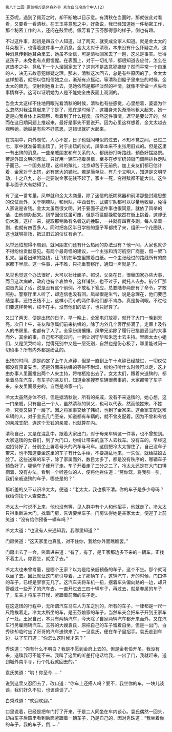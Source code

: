     第八十二回 匣剑帷灯是非身外事 素车白马冷热个中人(2) 

   玉芬呢，遇到了佩芳之时，却不断地以目示意。有清秋在当面时，那就彼此对看看，又要看一看清秋。在王玉芬意思之中，好象说，我已经知道她一件秘密工作，那个秘密工作的人，还闷在鼓里呢。佩芳看了玉芬那得意的样子，倒也有趣。

   不过这件事，起初是四五个人知道，过了两天，就变成全家人知道。就是金太太的耳朵根下，也得着这件事一点消息。金太太对于清秋，本来没有什么怀疑之点，这种消息传到她耳朵里去，她虽不全信，可是清秋回家去了一趟，这总是事实。觉得这孩子，未免也有点假惺惺。在表面上，对于一切礼节，都很知道去应付，怎么在这热孝之中，竟私下一个人溜回家去了？这岂不是故意犯嫌疑？然而平常一个自重的人，决无去故意犯嫌疑之理。那末，清秋这次回去，总是有些原因的了。金太太这样想着，就把以往相信她之点，渐渐有点摇动。等清秋到屋子里来坐的时候，金太太的眼光，便射到她身上去，见她依然是那样淡然的神情，就像不曾做一点失检事情样子。这可以证明她为人是不能完全由表面上观测的。

   当金太太这样不住地用眼光看清秋的时候，清秋也有些感觉，心里想着，婆婆为什么忽然对我注意起来了？是了，现在是时候了，这腰身未免渐渐地粗大起来，她一定是向我身体上来观察，看着到了什么程度。虽然这件事情，迟早是要公开的，然而在这日期问题上推起来，最好是事先不要说开。因为心里这样想着，金太太越去观察她，她越是有些不好意思，这错误就扩大起来。

   在丧期中，内外匆忙，人心不定，日子也就闪电似的过去，不知不觉之间，已过二七，家中就准备着出殡了。对于出殡的仪式，凤举本来不主张用旧式的。但是这里一有出殡的消息，一些亲戚朋友和有关系的人，都纷纷打听路线，预备好摆路祭。若是外国文明的葬法，只好用一辆车拖着灵柩，至多在步军统领衙门调两排兵走队子而已，一个国务总理，这样的殡礼，北京却苦于无前例。加上亲友们都已估计着，金家对于出殡，必有盛大的铺张。若是简单些，有几个文明人，知道是文明举动，十之八九，必一定要说金家花钱不起了，家主一死，穷得殡都不能大出。这件事与面子大有妨碍了。

   有了这一番考量，凤举就和金太太商量，除了迷信的纸糊冥器和前清那些封建思想的仪仗而外，关于喇嘛队，和尚队，中西音乐，武装军队都可以尽量地收容，免得人家说是省钱。金太太虽然很文明，对于要面子这件事也很同意，就依了凤举的话，由他创办起来。凤举因仪仗虽可废，但是将匾额挽联依然在街上挑着，这却无伤大雅。这样一来，提取那稍微有名者送的挽联，一共就有四百多副。每人举着一副，也就有四百多人。同时把各区半日学校的童子军都找了来，组织一个花圈队，这也就够排场，抵过旧式的仪仗有余了。

   凤举还怕想得不周到，就问朋友们还有什么热闹的办法没有？他一问，大家也就少不得纷纷贡献意见。有两个最奇怪的建议，一个主张和清河航空厂商量，借一架飞机来。当着出殡的路线，让飞机在半空里撒着白纸。一个主张经过的路线所有的商家都下半旗。这一件事，并不难，只托重警察厅，通知一声就是了。

   凤举也觉这个办法很好，大可以壮壮面子。照说，父亲在日，很替国家办些大事，而且这次病故，政府也有个哀恤令，这样铺张，也不过于，就托人去办。航空厂那边首先回了话，说是没有这个前例，不敢私下答应，总要陆参两部有了命令，才敢照办。警察厅里人听了，却连信也没有回。凤举很是生气，说是总理在，他们要巴结差事，还怕巴结不上，这样小而小的两件事他们都不肯办，真是势利眼。不过他们要这样势利，权不在手，没有他们的法子，也只好算了。

   又过了两天，便是出殡的日子，早一晚上，全家电灯放亮，就开了大门一晚到天亮。次日上午，亲友和僚属们前来执绋的，除了内外几个客厅挤满了，走廊上及各人的书房里，也都有了人了。全家纷纷攘攘。凤举兄弟除了履行已措置妥当的大事而外，其余的事，自己都不能过问，一例让刘守华和朱逸士去主持。里面太太小姐们，又是哭哭啼啼，觉得死别中又是一层死别，自然也是伤心极了，哪里能过问一切琐事？所有内外都是纷乱的。

   出殡的时间，原是约定了上午九点钟，但是一直到上午十点钟已经敲过，一切仪仗都没有预备妥当，还是外面来执绋的等得不耐烦，纷纷打听什么时候可以走，这才由办事人里面推出两个人来主持，将棺柩抬出去了。女太太们，跟着来送殡的，都坐着马车汽车，有车子的亲友们，知道金家搜罗车辆很费事的，大家都带了车子来。亲友里面最穷的，自然是冷家一门。

   冷太太虽然身体不好，但是据清秋说，所有的亲戚，没有不来送殡的，她心想，这一门亲戚，只有自己一个人，虽然清秋的舅父，也可以代表，然而他姓宋，不姓冷，究竟又隔了一层了。因之将家事交给了韩妈，也到了金家来。这金家支配送殡车辆的人，对于金氏几门至亲，知道都有车辆的，就不曾支配着。因为不曾和有钱的亲戚支配，连这个无钱的亲戚，也就算在内。

   清秋自己，又是在混乱中，跟着大家出门，对于母亲车辆这一件事，也不曾想到。大家送殡的女眷们，到了大门口，纷纷让带来的底下人去找车。没有车的，早经这边招待好了，分别坐上署着号头的汽车与马车。这倒把冷太太愣住了，自己没车子带来，也不知道要坐这里的车子有什么手续，不要胡乱地来，一失仪，就给姑娘丢脸了。这些送殡的车子，除了家属而外，数目太多了，都是没有秩序的，哪辆车子预备好了，哪辆车子便开了走。车子开着走了三分之二了，冷太太还是在大门口徘徊着，没有办法。看到一个听差似的人，便将他拦住道：“劳你驾，将我引一引，我们亲戚送殡的车子，哪些是的？”

   那听差的又不认识冷太太，便道：“老太太，我也摸不清。你的车子是多少号码？我给你找个人查查去。”

   冷太太一时说不上来，他也没有等，见人群中有个人和他招手，他就走了。冷太太只得重新进大门，找着门房，告诉要坐车子。门房认得她是亲家太太，便迎了上前笑道：“没有给你预备一辆车吗？”

   冷太太道：“也没有人来通知我，我哪里知道？”

   门房笑道：“这天家里也真乱，对不住你，我给你外面瞧瞧罢。”

   门房出去了一会，笑着进来道：“有了，有了，是王家那边多下来的一辆车，正找不着主儿，你要坐，就坐了去。”

   冷太太也未曾考量，是哪个王家？以为是给亲戚预备的车子，这个不坐。那个就可以坐了去。因此就让这门房引导着，上了那辆车子。这辆汽车，开的时候，门口停的车子，已经是寥寥无几了。这汽车夫将车机一扭，摆着车头偏向路的一边，却只管超过一些开了的汽车去。一直开过去三四十辆车子，再过去，就是眷属的车子了，车夫才将车子开慢，紧跟着前面的车子走。

   在这送殡的行程中，无所谓汽车马车人力车之别的，所有的车子，一律都是一尺一尺路挨着走。冷太太所坐的车，是玉芬娘家的车子，当然车夫会把车子开到王家车子一处。王家自己，本只有两辆汽车，今天除了自家两辆汽车都开来而外，又在汽车行另雇两辆汽车。玉芬的大嫂袁氏，原把自己的车子留着自坐，但是一出门，白秀珠却临时坐了哥哥的汽车送殡来了。一见袁氏，便在车子里招手。袁氏走到车边，扶了车门道：“你怎么这时候才来？”

   秀珠道：“你有什么不明白？我是不愿到金府上去的。但是金老伯开吊，我没有来，送殡我可不能不来。我叫了这里的听差打电话给我，一出了门，我就赶来，送到城外南平寺，行个礼我就回去的。”

   袁氏笑道：“哟！你至今……”

   说到这里又忍回去了，改口道：“你车上还搭人吗？要不，我坐你的车，一块儿谈谈，我们好久不见，也该谈谈了。”

   白秀珠道：“欢迎欢迎。”

   口里说着，已经是把车门打了开来，于是二人同坐在车内谈心。袁氏偶然一回头，却由车子后窗里看到后面紧跟着一辆车子，乃是自己的，因对秀珠道：“我坐着你的车子，我的车子，倒……”

